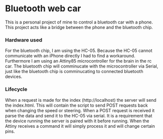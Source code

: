 # Bluetooth web car
This is a personal project of mine to control a bluetooth car with a phone.
This project acts like a bridge between the phone and the bluetooth chip.

### Hardware used
For the bluetooth chip, I am using the HC-05. 
Because the HC-05 cannot communicate with an iPhone directly I had to find a workaround.
Furthermore I am using an Attiny85 microcontroller for the brain in the rc car.
The bluetooth chip will comminucate with the microcontroller via Serial,
just like the bluetooth chip is comminucating to connected bluetooth devices.

### Lifecycle
When a request is made for the index (http://localhost) the server will send the index.html.
This will contain the script to send POST requests back when changing the speed or steering.
When a POST request is received it parse the data and send it to the HC-05 via serial.
It is a requirement that the device running the server is paired with it before running.
When the Attiny receives a command it will simply process it and will change certain pins.
